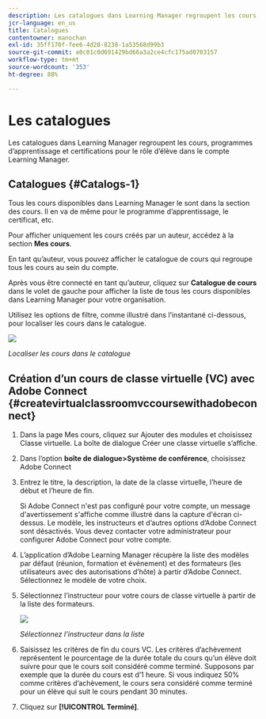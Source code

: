 ```yaml
---
description: Les catalogues dans Learning Manager regroupent les cours, programmes d’apprentissage et certifications pour le rôle d’élève dans le compte Learning Manager.
jcr-language: en_us
title: Catalogues
contentowner: manochan
exl-id: 35ff170f-fee6-4d28-8238-1a53568d99b3
source-git-commit: a0c01c0d691429bd66a3a2ce4cfc175ad0703157
workflow-type: tm+mt
source-wordcount: '353'
ht-degree: 88%

---
```


# Les catalogues

Les catalogues dans Learning Manager regroupent les cours, programmes d’apprentissage et certifications pour le rôle d’élève dans le compte Learning Manager.

## Catalogues {#Catalogs-1}

Tous les cours disponibles dans Learning Manager le sont dans la section des cours. Il en va de même pour le programme d’apprentissage, le certificat, etc.

Pour afficher uniquement les cours créés par un auteur, accédez à la section **Mes cours**.

En tant qu’auteur, vous pouvez afficher le catalogue de cours qui regroupe tous les cours au sein du compte.

Après vous être connecté en tant qu’auteur, cliquez sur **Catalogue de cours** dans le volet de gauche pour afficher la liste de tous les cours disponibles dans Learning Manager pour votre organisation.

Utilisez les options de filtre, comme illustré dans l’instantané ci-dessous, pour localiser les cours dans le catalogue.

![](assets/search-options.png)

*Localiser les cours dans le catalogue*

## Création d’un cours de classe virtuelle (VC) avec Adobe Connect {#createvirtualclassroomvccoursewithadobeconnect}

1. Dans la page Mes cours, cliquez sur Ajouter des modules et choisissez Classe virtuelle. La boîte de dialogue Créer une classe virtuelle s’affiche.
1. Dans l’option **boîte de dialogue>Système de conférence**, choisissez Adobe Connect
1. Entrez le titre, la description, la date de la classe virtuelle, l’heure de début et l’heure de fin.

   Si Adobe Connect n&#39;est pas configuré pour votre compte, un message d&#39;avertissement s&#39;affiche comme illustré dans la capture d&#39;écran ci-dessus. Le modèle, les instructeurs et d’autres options d’Adobe Connect sont désactivés. Vous devez contacter votre administrateur pour configurer Adobe Connect pour votre compte.

1. L’application d’Adobe Learning Manager récupère la liste des modèles par défaut (réunion, formation et événement) et des formateurs (les utilisateurs avec des autorisations d’hôte) à partir d’Adobe Connect. Sélectionnez le modèle de votre choix.

1. Sélectionnez l’instructeur pour votre cours de classe virtuelle à partir de la liste des formateurs.

   ![](assets/choose-instructor.png)

   *Sélectionnez l&#39;instructeur dans la liste*

1. Saisissez les critères de fin du cours VC. Les critères d’achèvement représentent le pourcentage de la durée totale du cours qu’un élève doit suivre pour que le cours soit considéré comme terminé. Supposons par exemple que la durée du cours est d’1 heure. Si vous indiquez 50% comme critères d’achèvement, le cours sera considéré comme terminé pour un élève qui suit le cours pendant 30 minutes.

1. Cliquez sur **[!UICONTROL Terminé]**.
